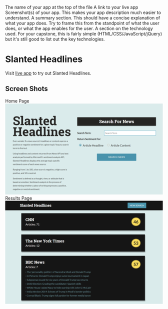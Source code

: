The name of your app at the top of the file
A link to your live app
Screenshot(s) of your app. This makes your app description much easier to understand.
A summary section. This should have a concise explanation of what your app does. Try to frame this from the standpoint of what the user does, or what the app enables for the user.
A section on the technology used. For your capstone, this is fairly simple (HTML/CSS/JavaScript/jQuery) but it's still good to list out the key technologies.

# Slanted Headlines

Visit [live app](https://joshwomack.github.io/slanted-headlines/) to try out Slanted Headlines.

## Screen Shots
Home Page
![Slanted headlines homepage](/images/homepage.png)
Results Page
![Slanted headlines results page](/images/resultspage.png)





